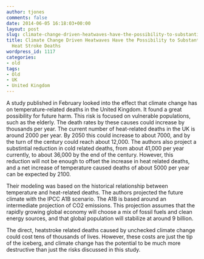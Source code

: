 ```yaml
---
author: tjones
comments: false
date: 2014-06-05 16:18:03+00:00
layout: post
slug: climate-change-driven-heatwaves-have-the-possibility-to-substantially-increase-heat-stroke-deaths-2
title: Climate Change Driven Heatwaves Have the Possibility to Substantially Increase
  Heat Stroke Deaths
wordpress_id: 1117
categories:
- old
tags:
- Old
- UK
- United Kingdom
---
```


A study published in February looked into the effect that climate change has on temperature-related deaths in the United Kingdom. It found a great possibility for future harm. This risk is focused on vulnerable populations, such as the elderly. The death rates by these causes could increase by thousands per year. The current number of heat-related deaths in the UK is around 2000 per year. By 2050 this could increase to about 7000, and by the turn of the century could reach about 12,000. The authors also project a substintial reduction in cold related deaths, from about 41,000 per year currently, to about 36,000 by the end of the century. However, this reduction will not be enough to offset the increase in heat related deaths, and a net increase of temperature caused deaths of about 5000 per year can be expected by 2100.





Their modeling was based on the historical relationship between temperature and heat-related deaths. The authors projected the future climate with the IPCC A1B scenario. The A1B is based around an intermediate projection of CO2 emissions. This projection assumes that the rapidly growing global economy will choose a mix of fossil fuels and clean energy sources, and that global population will stabilize at around 9 billion.





The direct, heatstroke related deaths caused by unchecked climate change could cost tens of thousands of lives. However, these costs are just the tip of the iceberg, and climate change has the potential to be much more destructive than just the risks discussed in this study.

